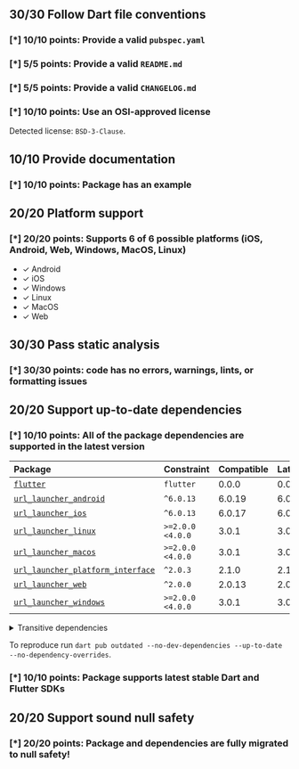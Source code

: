 ## 30/30 Follow Dart file conventions

### [*] 10/10 points: Provide a valid `pubspec.yaml`


### [*] 5/5 points: Provide a valid `README.md`


### [*] 5/5 points: Provide a valid `CHANGELOG.md`


### [*] 10/10 points: Use an OSI-approved license

Detected license: `BSD-3-Clause`.

## 10/10 Provide documentation

### [*] 10/10 points: Package has an example


## 20/20 Platform support

### [*] 20/20 points: Supports 6 of 6 possible platforms (**iOS**, **Android**, **Web**, **Windows**, **MacOS**, **Linux**)

* ✓ Android
* ✓ iOS
* ✓ Windows
* ✓ Linux
* ✓ MacOS
* ✓ Web

## 30/30 Pass static analysis

### [*] 30/30 points: code has no errors, warnings, lints, or formatting issues


## 20/20 Support up-to-date dependencies

### [*] 10/10 points: All of the package dependencies are supported in the latest version

|Package|Constraint|Compatible|Latest|
|:-|:-|:-|:-|
|[`flutter`]|`flutter`|0.0.0|0.0.0|
|[`url_launcher_android`]|`^6.0.13`|6.0.19|6.0.19|
|[`url_launcher_ios`]|`^6.0.13`|6.0.17|6.0.17|
|[`url_launcher_linux`]|`>=2.0.0 <4.0.0`|3.0.1|3.0.1|
|[`url_launcher_macos`]|`>=2.0.0 <4.0.0`|3.0.1|3.0.1|
|[`url_launcher_platform_interface`]|`^2.0.3`|2.1.0|2.1.0|
|[`url_launcher_web`]|`^2.0.0`|2.0.13|2.0.13|
|[`url_launcher_windows`]|`>=2.0.0 <4.0.0`|3.0.1|3.0.1|

<details><summary>Transitive dependencies</summary>

|Package|Constraint|Compatible|Latest|
|:-|:-|:-|:-|
|[`characters`]|-|1.2.0|1.2.1|
|[`collection`]|-|1.16.0|1.16.0|
|[`flutter_web_plugins`]|-|0.0.0|0.0.0|
|[`js`]|-|0.6.4|0.6.4|
|[`material_color_utilities`]|-|0.1.4|0.2.0|
|[`meta`]|-|1.7.0|1.8.0|
|[`plugin_platform_interface`]|-|2.1.2|2.1.2|
|[`sky_engine`]|-|0.0.99|0.0.99|
|[`vector_math`]|-|2.1.2|2.1.3|
</details>

To reproduce run `dart pub outdated --no-dev-dependencies --up-to-date --no-dependency-overrides`.

[`flutter`]: https://pub.dev/packages/flutter
[`url_launcher_android`]: https://pub.dev/packages/url_launcher_android
[`url_launcher_ios`]: https://pub.dev/packages/url_launcher_ios
[`url_launcher_linux`]: https://pub.dev/packages/url_launcher_linux
[`url_launcher_macos`]: https://pub.dev/packages/url_launcher_macos
[`url_launcher_platform_interface`]: https://pub.dev/packages/url_launcher_platform_interface
[`url_launcher_web`]: https://pub.dev/packages/url_launcher_web
[`url_launcher_windows`]: https://pub.dev/packages/url_launcher_windows
[`characters`]: https://pub.dev/packages/characters
[`collection`]: https://pub.dev/packages/collection
[`flutter_web_plugins`]: https://pub.dev/packages/flutter_web_plugins
[`js`]: https://pub.dev/packages/js
[`material_color_utilities`]: https://pub.dev/packages/material_color_utilities
[`meta`]: https://pub.dev/packages/meta
[`plugin_platform_interface`]: https://pub.dev/packages/plugin_platform_interface
[`sky_engine`]: https://pub.dev/packages/sky_engine
[`vector_math`]: https://pub.dev/packages/vector_math


### [*] 10/10 points: Package supports latest stable Dart and Flutter SDKs


## 20/20 Support sound null safety

### [*] 20/20 points: Package and dependencies are fully migrated to null safety!
